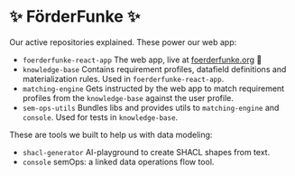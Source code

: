 # ✨ FörderFunke ✨

Our active repositories explained. These power our web app:

- `foerderfunke-react-app` The web app, live at [foerderfunke.org](https://foerderfunke.org) 🙌
- `knowledge-base` Contains requirement profiles, datafield definitions and materialization rules. Used in `foerderfunke-react-app`.
- `matching-engine` Gets instructed by the web app to match requirement profiles from the `knowledge-base` against the user profile.
- `sem-ops-utils` Bundles libs and provides utils to `matching-engine` and `console`. Used for tests in `knowledge-base`.

These are tools we built to help us with data modeling:
- `shacl-generator` AI-playground to create SHACL shapes from text.
- `console` semOps: a linked data operations flow tool.
